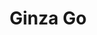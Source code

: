 ---
layout: place
title: "Ginza Go"
permalink: /ohio/columbus/ginza-go.html
stateAbbr: OH
stateName: Ohio
cityName: Columbus
seo:
  name: "Ginza Go"
  type: Restaurant
  links: https://www.ginzagocolumbus.com/
description: "Unfussy counter-serve joint dispensing casual Japanese grub, including sushi & tempura. Ginza Go serves delicious sushi in Columbus, Ohio. Try fresh Japanese dishes for a great dining experience. Available for takeout, delivery, lunch, and dinner."
place_id: ChIJa425nAyLOIgR2r4qazvHs0I
photos:
  - name: >-
      places/ChIJa425nAyLOIgR2r4qazvHs0I/photos/AeeoHcLe0pbX0PKJZOsE3QHRvI2woCvmRAKN6GP7RqrfFsImjx79vvAHZWZh0Gj_MMZVyxm4Iw4QohnBxiCP2B-hh40QwqwjBbm0v6fQiCx6IIdUPOW_hKr08iHRIYbRFIXWcsYqnbVwrJeY8JX8mIRXQsYAy9DuhRuZ_Q1wZB4S4CA5xSo0uKD47mv589YN0tvKzrZWPCvFaAFght0Y_EJ11dytVVjCTdSED8wosiE9W-5az4pDyaHOd5baHJZx6jYzx28gLizdSfMzl8qwOgmibVodgodr7bdxFhiehMs0JR_o-etDZrxFSyoUmquQZYm43w5brOHEdHWO32d1EeGB8WSyPl9K4cmL8O2o-7tGjTovdvsYEmyFPRUTOzoXXTtPD3Mwy1F843OjSe9-45aqPyhEbQOHRnl_x8musr4LZRfUdCOk
    widthPx: 4800
    heightPx: 2700
    authorAttributions:
      - displayName: Sally Van Eycke
        uri: https://maps.google.com/maps/contrib/109128141109439073278
        photoUri: >-
          https://lh3.googleusercontent.com/a-/ALV-UjVSR-zbZSxN1NqdlGAI46rC3LjiIf2uCItu-vT_P1BQZZHgk8FDHw=s100-p-k-no-mo
    flagContentUri: >-
      https://www.google.com/local/imagery/report/?cb_client=maps_api_places.places_api&image_key=!1e10!2sCIHM0ogKEICAgICk1oWMuwE&hl=en-US
    googleMapsUri: >-
      https://www.google.com/maps/place//data=!3m4!1e2!3m2!1sCIHM0ogKEICAgICk1oWMuwE!2e10!4m2!3m1!1s0x88388b0c9cb98d6b:0x42b3c73b6b2abeda
  - name: >-
      places/ChIJa425nAyLOIgR2r4qazvHs0I/photos/AeeoHcLu3LoQuPRDCTBJGoPga8zpKDDrh8Sh8cw_wrfw6jiWlDyLaqSqL_8Zy_sT2JW47DWc4N5yYNIyqMKpLBdLsVEEYjJv6Mr1XDuojl9jIXxwr43j0edY3-hv4GWEF_b7fHPhK7fLl_7pLQGZ0B9W4bsxISFr6yVCfbC3u8Rc5AyF2GlpxySVT6rMUuTT0ab0cScqlwB953DEv5kxNRWfuORp34BtqecmqTmlF5x8tr8awL19I8coKxoIl3fx_UrHebVfXIdwxM_6ZwqTfa7Wya0yUZ-g-zjb85TS5DgAcZkCXOGzXHRBcBqpRkjCIEcJxbibc6FF8GG_W878GnLzo0jhmg4ODrDG3NnSSYGhDi2lGRTeiLvXO37Bifc_hzo0DVrqH7-H5OaBLFFxhw1kgFCUlanknmYkg6t8fVaNP4RPSOfL
    widthPx: 4032
    heightPx: 3024
    authorAttributions:
      - displayName: Eiichi Murakami
        uri: https://maps.google.com/maps/contrib/111909997721711641778
        photoUri: >-
          https://lh3.googleusercontent.com/a-/ALV-UjWIttODOybuRW1Z2JHxii46bED5zJ-uKgfZyrXQR0TxlyxRmxjNOw=s100-p-k-no-mo
    flagContentUri: >-
      https://www.google.com/local/imagery/report/?cb_client=maps_api_places.places_api&image_key=!1e10!2sCIHM0ogKEICAgICc7ImB3AE&hl=en-US
    googleMapsUri: >-
      https://www.google.com/maps/place//data=!3m4!1e2!3m2!1sCIHM0ogKEICAgICc7ImB3AE!2e10!4m2!3m1!1s0x88388b0c9cb98d6b:0x42b3c73b6b2abeda
  - name: >-
      places/ChIJa425nAyLOIgR2r4qazvHs0I/photos/AeeoHcIfP0h-1zdq7ksAXnuomTBVjffjQ3iNmBqDFtmbCTAL5YO9dhBM3C92D1BYxlxosXcXIQZw4bQs4pple_S6hcIN9-98F3E_Ur6Lj3AiNBkOOb0weLK7Pmn1gAivKM2caPPAZuQYOo2EUqkrTOvMb0nwdwv0hBvCoXiaHdbxSbg5_6pfs6yL6tWZMTfGPQFWfEHqmDSJzKnwBgQM_NYBtv5N2gW7jpbEf1ikqJkdVIqkpEx5WCTAGji20R2BGPa3wB_x4N76qZuP4y12bjuaoL_n8PQ2x1i2QK04BUrTUDgEtgszWhxRWgX5-THm83JgrJN_uML9jLLBRFcgmha5JTSByQoyjx77mp1Tl_NwvqzM3j2Wb-yEMd-whmB9l2Cn1f-EvtHKMi1l2TerGNntZihJGTnm_LTtLi4aztQr00Ww0xwQ
    widthPx: 2252
    heightPx: 4000
    authorAttributions:
      - displayName: 黄秀霞
        uri: https://maps.google.com/maps/contrib/106834848120519526172
        photoUri: >-
          https://lh3.googleusercontent.com/a/ACg8ocJI-FH9TLjnfDAZSIRqlFdaAigh_GhezEKRT09CF94bJ3DvhA=s100-p-k-no-mo
    flagContentUri: >-
      https://www.google.com/local/imagery/report/?cb_client=maps_api_places.places_api&image_key=!1e10!2sCIHM0ogKEICAgID_kbq33wE&hl=en-US
    googleMapsUri: >-
      https://www.google.com/maps/place//data=!3m4!1e2!3m2!1sCIHM0ogKEICAgID_kbq33wE!2e10!4m2!3m1!1s0x88388b0c9cb98d6b:0x42b3c73b6b2abeda
  - name: >-
      places/ChIJa425nAyLOIgR2r4qazvHs0I/photos/AeeoHcIO1p6xflQuf8LOaoiPo1ejf28nH_h68UR43uToNTsN6msK91xMkOzsOZD34ixNikiZX7GjLHtMX1lLPyCBnePmSu7IyHpQRjLmeTYoWlcEwN7qFHD2si9vuGM7ytiyQckncwvuFchmp1auH8xgM9oSIGiJhi6KuB7ame1LWekHfIAyCLLTcm3Avslz2ZPOuNBsq-UoJuqU1CdzGJhjtyiqqscxZMxHioVwUMRJSkaVI-YTMyWZP_rBkbRIaoii22TKivNkXxk2mr4BDXOWsNFZLlQtSEG5YPiRy6vl60SgP4DzzbOicXOUGXFb6ezXWIjPQLiV20voX52GCc4H702xUOXj6lFqrBjjGWC0CbJp3ciwwbkyycL80u5g9UKjV_5C3MzZotUzp6vLmC7wWUEAYo_YqCYDUJi_y9uIOZ8
    widthPx: 4032
    heightPx: 3024
    authorAttributions:
      - displayName: Steven Phu
        uri: https://maps.google.com/maps/contrib/105412185519526134284
        photoUri: >-
          https://lh3.googleusercontent.com/a/ACg8ocIUrWDDjTF3TgtfDnaFHIfEtf07sMIlAjlEE6dYWSoEofxARg=s100-p-k-no-mo
    flagContentUri: >-
      https://www.google.com/local/imagery/report/?cb_client=maps_api_places.places_api&image_key=!1e10!2sCIHM0ogKEICAgIDt46roPQ&hl=en-US
    googleMapsUri: >-
      https://www.google.com/maps/place//data=!3m4!1e2!3m2!1sCIHM0ogKEICAgIDt46roPQ!2e10!4m2!3m1!1s0x88388b0c9cb98d6b:0x42b3c73b6b2abeda
  - name: >-
      places/ChIJa425nAyLOIgR2r4qazvHs0I/photos/AeeoHcJpf5j6aafOXH5KIF5r9E2B0_Enuzu7hkZtJ1ZAKnoOA3tGjrz1ikv7DY-fjPQuhO_auHM4zrdwn4pduJZzawxXQ2xowhjbVN4Zrc45zjiwRDwmuxB99yhRh4naTk12_gQcRv20Lt-gDY9LksPOXazyNDR6HN9uEec2i4779ZpwlqYMe65w1D254_oZbiK06ZqsnW2djfnWvNsQG7kQWU4imd48LGq0EVHkdpWyZ-A8JJk0Zf9T01gAQzZr0KGkcVMwgNxeYSEXIDnGyo3miNLG1nIRZnhQsyHAON3BRv3sdqhZhn-4C4_RNzstWhsXugyFWsZs1io54xxobIOs3NEyrX50SPuBAmOsUg9BjAkWgClfLQcyBkqwi4CD0Gfui2y82TnnWtY-rW6UbDuz3m_is-iSshVqnmAJWgvYc0kXDUE
    widthPx: 3000
    heightPx: 4000
    authorAttributions:
      - displayName: RASHID WILLIAMS
        uri: https://maps.google.com/maps/contrib/100619275461203548406
        photoUri: >-
          https://lh3.googleusercontent.com/a-/ALV-UjWsXtSQXv_BSYvCaYRTUNSnYPQrlXZ3tMonzlt4WL86XHfuI74-=s100-p-k-no-mo
    flagContentUri: >-
      https://www.google.com/local/imagery/report/?cb_client=maps_api_places.places_api&image_key=!1e10!2sCIHM0ogKEICAgICGyu-L7AE&hl=en-US
    googleMapsUri: >-
      https://www.google.com/maps/place//data=!3m4!1e2!3m2!1sCIHM0ogKEICAgICGyu-L7AE!2e10!4m2!3m1!1s0x88388b0c9cb98d6b:0x42b3c73b6b2abeda
  - name: >-
      places/ChIJa425nAyLOIgR2r4qazvHs0I/photos/AeeoHcLt3-Eh80swFBEXv04U8P7ssHe4mYJVR7519jxXKF8PUGKt_liSUwJYzX-4NENwL0aW_CI4DizTWEgnUK1VCYUqPmkGbwn-YoBh9fX01tDEnS1pFDmaaP5qyHgeKa-BJWhclljYFGC0cK4DpPzSam2vK7HoWiHMTAIM1_XDf3RiQsqGbTgwH-FcSbdtiYpikzEblTDc6ubso6FcWtlzzuDs-6Os41s5vAdJRfky3OnyHKkevHKD4jMlmQvthaJNwEbGNrtnAOqvRS8JbXozLAK9pouF4HPKI3V9NxH7JJVD5F4GJPHxdh4ROBD-VxzuKDmAtuUR5lncirhrUuRiSu29F7TG53dWmU3H9kQDqx4pW92TLigLrBOjIdH8c2_ym0d1kfm1SO3aX4ZSk_Z2nAUyqYGgvwYaXitzNRy0yx4lAy0
    widthPx: 3024
    heightPx: 4032
    authorAttributions:
      - displayName: Wenjuan Bian
        uri: https://maps.google.com/maps/contrib/106825538145957064004
        photoUri: >-
          https://lh3.googleusercontent.com/a/ACg8ocLMYIujKqYWdg_AVpcwLxeGYY4ia0JnaqsCI16u1qfkpYc2Bw=s100-p-k-no-mo
    flagContentUri: >-
      https://www.google.com/local/imagery/report/?cb_client=maps_api_places.places_api&image_key=!1e10!2sCIHM0ogKEICAgID_1f_-pwE&hl=en-US
    googleMapsUri: >-
      https://www.google.com/maps/place//data=!3m4!1e2!3m2!1sCIHM0ogKEICAgID_1f_-pwE!2e10!4m2!3m1!1s0x88388b0c9cb98d6b:0x42b3c73b6b2abeda
  - name: >-
      places/ChIJa425nAyLOIgR2r4qazvHs0I/photos/AeeoHcL6vSpbrkDXZOkIfoXxgoxQCJ5QnhfGg4uZjt3taVLXyw3Nx6fAT8Wt_sGMRBSyHEosdWOlQpKtAKGrudaPZmQt83HPXUQfz5ksT90KVGj_48R8EJwN4pWVDB1w_4ebezNXSM8e35T7WrVov5WE-9saa6-5G9qv7W7KwICIvJ1BKPaUW8B5Bx-tj1RPcMQ99SpnlyLwgaEdu1fQacPu8JZBUDfswvMlu7D1XBgbt0s0SOtBUbZM-tFvggocmoZxMh1w8_iHW6XSCezWzR0tHYV8AtKLJTTnUT8N-F9S_GW2EicswfmW_KaawyWvqdesRiMpPsYMa5X9SfEgm0SbWk93iGSvph6QX8h6gq_az5MlOMBDAZnCjY3uo9XH6heeEWWjsMpAiBJgTSdVzNiJUN5FBgntwRqvjKn352-DKpZptA
    widthPx: 1816
    heightPx: 4032
    authorAttributions:
      - displayName: Jew Baca
        uri: https://maps.google.com/maps/contrib/100046741856283241567
        photoUri: >-
          https://lh3.googleusercontent.com/a-/ALV-UjXxnrChUiyx_ZBM_-sNRyDqdkQ-Br_ca9BuP36enWNJ_kRNnifm=s100-p-k-no-mo
    flagContentUri: >-
      https://www.google.com/local/imagery/report/?cb_client=maps_api_places.places_api&image_key=!1e10!2sCIHM0ogKEICAgICG6YSVbA&hl=en-US
    googleMapsUri: >-
      https://www.google.com/maps/place//data=!3m4!1e2!3m2!1sCIHM0ogKEICAgICG6YSVbA!2e10!4m2!3m1!1s0x88388b0c9cb98d6b:0x42b3c73b6b2abeda
  - name: >-
      places/ChIJa425nAyLOIgR2r4qazvHs0I/photos/AeeoHcL9xHG8vqnoFcN3ER0gyn_zlP2cjo1pbk5etvcQSkMrW2m49wPYkDybXhvcAZNece7oybenRh6ow3ex4fnMdKR6V_6xWs8UchmzQXQ_ct8IooDQuhXZNZ6W60lgvW5Doa8ULSYBl0yAP5kaKgC84Vkq6kFyL6NEVgOs5RA-CeQmT2qrDmrWSAXSyAC3R4eNE3a9ZuLOhjH75bHfElW0fd8PWywgd8db4dRhcsEPI66xt7fEFD0gZ_0jiqg-w2PfZcbqcdvJLUHeiCmUNW2BI_4ofWkb0g5IA69bc13xQfB1adGt9TOc7jRwujRKwp0t3LP5dtj6sKZDxJSykQN0F7bFj2aR-MzAQu3xkjXkJVXg0bggyjbHGAhOqUm9oWn7zrg-lWn7icTsMOOYK4UOwbUWSFjbyz1GZTY8ASoCqjs
    widthPx: 2992
    heightPx: 2992
    authorAttributions:
      - displayName: Jenny Zhang
        uri: https://maps.google.com/maps/contrib/114386357975523362561
        photoUri: >-
          https://lh3.googleusercontent.com/a-/ALV-UjWXBdfa3QktzRqpTiJCik48_ftvmblVIlBVSqoLAZExRPyBm7gZUA=s100-p-k-no-mo
    flagContentUri: >-
      https://www.google.com/local/imagery/report/?cb_client=maps_api_places.places_api&image_key=!1e10!2sCIHM0ogKEICAgMDA0aaeUQ&hl=en-US
    googleMapsUri: >-
      https://www.google.com/maps/place//data=!3m4!1e2!3m2!1sCIHM0ogKEICAgMDA0aaeUQ!2e10!4m2!3m1!1s0x88388b0c9cb98d6b:0x42b3c73b6b2abeda
  - name: >-
      places/ChIJa425nAyLOIgR2r4qazvHs0I/photos/AeeoHcKz6nMs00a3sKQPjurGA261C6BqgRi5ZUpg3ggyizwAtwYMaEqNqVDgwYPiSXt1NbHifDJOdwLC6PeNU1StiQCg-CjDRnC_8h6q0OjQxMaeVQNlZdie3W-qfM2GwpHLjiCit2nSGpYH6NKKH-fOjJsCNvS_mypVCwasViaqBTuq-kHmEbn1yBmXKgvm_04L2ihrbusnDvhBIid5Y8ohSXls0A2Ehh6MvY97FjcAIF_x2p9kfxumLHhbkMbZjN39se3EHfed1L3q2TRuvKqPwkigno7SkxPQOhtPFxKN7lLEL5t42jcPmr536ogATTWx1Vj-Pi_bl2cZl1PLm-HHPTgaxI0eszQmS7zv4zJRFc_PHGcCJzH9M4j4obmcQUXlzwMZVx05yo3jNVSLGzvvWHagBU9lVzcU21yohYe1_nx1Lw
    widthPx: 3024
    heightPx: 4032
    authorAttributions:
      - displayName: Vanessa A
        uri: https://maps.google.com/maps/contrib/106526877307438332339
        photoUri: >-
          https://lh3.googleusercontent.com/a/ACg8ocLbyW7-KH1hvIUo-5_wUPrJpy4oeVzrAk43afs7MgReCmRILA=s100-p-k-no-mo
    flagContentUri: >-
      https://www.google.com/local/imagery/report/?cb_client=maps_api_places.places_api&image_key=!1e10!2sCIHM0ogKEICAgIDRhpu-PQ&hl=en-US
    googleMapsUri: >-
      https://www.google.com/maps/place//data=!3m4!1e2!3m2!1sCIHM0ogKEICAgIDRhpu-PQ!2e10!4m2!3m1!1s0x88388b0c9cb98d6b:0x42b3c73b6b2abeda
  - name: >-
      places/ChIJa425nAyLOIgR2r4qazvHs0I/photos/AeeoHcLQnzdSmxs3bxYPNb6mRn0u1n6MN7zhy3HVCOlArZDAM6V7_HKiZpMQP7HFaDDqMfI60u69tGcJzLk7PHdd8QVtATWmfRXlVcx_AjSUzIRIbKln6GWkvGHeyTnwM1hB96WDoNUN3o9Y-YeM34LobO9f3BAvAgj9Ya52-edk9GE9Nr43JVOOZ9WLp4gplZYN7K8oRx_--JwvDTVt5antNTYrKxlDCJ8qL-XOzi83L8xeNzFpMWVbr7NKrjLvvVsL7UqAgyb7wPkoNm-Mqac1aP5lJrF6wmM2CPFOl-f6HIfT339HlmOFXAdWtTGzdohcZnj659dpCPDXdfs7hx-wmE7taGvWvDa2jcu-54uzB8kljqbl0PqarZHiJ4-gj1xyLZboN6xWIjgWt2feWHf3iXm75lGoHXiiAEE31c7FtN8Seg8
    widthPx: 1536
    heightPx: 2560
    authorAttributions:
      - displayName: Don Wimms
        uri: https://maps.google.com/maps/contrib/114650010215191226462
        photoUri: >-
          https://lh3.googleusercontent.com/a-/ALV-UjXVW8z5qA8rBd5A4FyRocTiXBrBtOuw_mmGsQb1eenAjbdD8fWO0w=s100-p-k-no-mo
    flagContentUri: >-
      https://www.google.com/local/imagery/report/?cb_client=maps_api_places.places_api&image_key=!1e10!2sCIHM0ogKEICAgIDEjcfttQE&hl=en-US
    googleMapsUri: >-
      https://www.google.com/maps/place//data=!3m4!1e2!3m2!1sCIHM0ogKEICAgIDEjcfttQE!2e10!4m2!3m1!1s0x88388b0c9cb98d6b:0x42b3c73b6b2abeda
address: 1837 Morse Rd, Columbus, OH 43224, USA
street: 1837 Morse Rd
city: Columbus
state: OH
zip: '43224'
country: USA
neighborhood: Northland
latitude: '40.059718'
longitude: '-82.969540'
accessibility_options:
  wheelchairAccessibleParking: true
  wheelchairAccessibleEntrance: true
  wheelchairAccessibleRestroom: true
  wheelchairAccessibleSeating: true
business_status: OPERATIONAL
name: Ginza Go
google_maps_links:
  directionsUri: >-
    https://www.google.com/maps/dir//''/data=!4m7!4m6!1m1!4e2!1m2!1m1!1s0x88388b0c9cb98d6b:0x42b3c73b6b2abeda!3e0
  placeUri: https://maps.google.com/?cid=4806404285349412570
  writeAReviewUri: >-
    https://www.google.com/maps/place//data=!4m3!3m2!1s0x88388b0c9cb98d6b:0x42b3c73b6b2abeda!12e1
  reviewsUri: >-
    https://www.google.com/maps/place//data=!4m4!3m3!1s0x88388b0c9cb98d6b:0x42b3c73b6b2abeda!9m1!1b1
  photosUri: >-
    https://www.google.com/maps/place//data=!4m3!3m2!1s0x88388b0c9cb98d6b:0x42b3c73b6b2abeda!10e5
primary_type: Restaurant
opening_hours:
  regular: null
  current: null
secondary_opening_hours:
  regular:
    weekdayDescriptions: null
    type: null
  current:
    weekdayDescriptions: null
    type: null
phone: (614) 262-5367
price_level: PRICE_LEVEL_INEXPENSIVE
price_range: $10 &ndash; $20
rating: '3.9'
rating_count: 0
website: https://www.ginzagocolumbus.com/
reviews:
  - name: >-
      places/ChIJa425nAyLOIgR2r4qazvHs0I/reviews/ChZDSUhNMG9nS0VJQ0FnSURfMWZfLVJ3EAE
    relativePublishTimeDescription: 2 months ago
    rating: 5
    text:
      text: >-
        This sushi dish is absolutely amazing! The flavors are perfectly
        balanced, and every bite melts in your mouth. It’s one of the best sushi
        dishes I’ve ever had—so fresh and delicious!
      languageCode: en
    originalText:
      text: >-
        This sushi dish is absolutely amazing! The flavors are perfectly
        balanced, and every bite melts in your mouth. It’s one of the best sushi
        dishes I’ve ever had—so fresh and delicious!
      languageCode: en
    authorAttribution:
      displayName: Wenjuan Bian
      uri: https://www.google.com/maps/contrib/106825538145957064004/reviews
      photoUri: >-
        https://lh3.googleusercontent.com/a/ACg8ocLMYIujKqYWdg_AVpcwLxeGYY4ia0JnaqsCI16u1qfkpYc2Bw=s128-c0x00000000-cc-rp-mo
    publishTime: '2025-01-25T23:29:53.513783Z'
    flagContentUri: >-
      https://www.google.com/local/review/rap/report?postId=ChZDSUhNMG9nS0VJQ0FnSURfMWZfLVJ3EAE&d=17924085&t=1
    googleMapsUri: >-
      https://www.google.com/maps/reviews/data=!4m6!14m5!1m4!2m3!1sChZDSUhNMG9nS0VJQ0FnSURfMWZfLVJ3EAE!2m1!1s0x88388b0c9cb98d6b:0x42b3c73b6b2abeda
  - name: >-
      places/ChIJa425nAyLOIgR2r4qazvHs0I/reviews/ChZDSUhNMG9nS0VJQ0FnSURfa2JxM2J3EAE
    relativePublishTimeDescription: 2 months ago
    rating: 5
    text:
      text: >-
        "This place has really stepped up its game since the new management and
        chef took over.The hot pepper chicken is so delicious, The sushi roll is
        especially amazing - it's right up my alley!"
      languageCode: en
    originalText:
      text: >-
        "This place has really stepped up its game since the new management and
        chef took over.The hot pepper chicken is so delicious, The sushi roll is
        especially amazing - it's right up my alley!"
      languageCode: en
    authorAttribution:
      displayName: 黄秀霞
      uri: https://www.google.com/maps/contrib/106834848120519526172/reviews
      photoUri: >-
        https://lh3.googleusercontent.com/a/ACg8ocJI-FH9TLjnfDAZSIRqlFdaAigh_GhezEKRT09CF94bJ3DvhA=s128-c0x00000000-cc-rp-mo
    publishTime: '2025-01-24T22:30:55.362948Z'
    flagContentUri: >-
      https://www.google.com/local/review/rap/report?postId=ChZDSUhNMG9nS0VJQ0FnSURfa2JxM2J3EAE&d=17924085&t=1
    googleMapsUri: >-
      https://www.google.com/maps/reviews/data=!4m6!14m5!1m4!2m3!1sChZDSUhNMG9nS0VJQ0FnSURfa2JxM2J3EAE!2m1!1s0x88388b0c9cb98d6b:0x42b3c73b6b2abeda
  - name: >-
      places/ChIJa425nAyLOIgR2r4qazvHs0I/reviews/ChdDSUhNMG9nS0VJQ0FnSUM0MU5TbXJBRRAB
    relativePublishTimeDescription: 5 years ago
    rating: 3
    text:
      text: >-
        It was a bit pricey for certain things. Also it was quite lack luster,
        it’s definitely not the best Asian food I’ve had. But aside from that
        the service was good and the food came out quick and the employees are
        helpful. All the food comes in to go containers even if you dine in.
        Overall I don’t think the food we got was exactly worth what we paid for
        but, it appears to be clean in the restaurant. So if you would like this
        as a quick bite/a lunch break cool. But I’d never really go out of my
        way to eat here.
      languageCode: en
    originalText:
      text: >-
        It was a bit pricey for certain things. Also it was quite lack luster,
        it’s definitely not the best Asian food I’ve had. But aside from that
        the service was good and the food came out quick and the employees are
        helpful. All the food comes in to go containers even if you dine in.
        Overall I don’t think the food we got was exactly worth what we paid for
        but, it appears to be clean in the restaurant. So if you would like this
        as a quick bite/a lunch break cool. But I’d never really go out of my
        way to eat here.
      languageCode: en
    authorAttribution:
      displayName: Sam Suzuki
      uri: https://www.google.com/maps/contrib/115577977576164333136/reviews
      photoUri: >-
        https://lh3.googleusercontent.com/a-/ALV-UjWeDbH47BApyfROhxR-ZRJzbfqBxE3jNA7-dNEVO6X_nHkauRqm=s128-c0x00000000-cc-rp-mo
    publishTime: '2019-06-03T18:33:05.869870Z'
    flagContentUri: >-
      https://www.google.com/local/review/rap/report?postId=ChdDSUhNMG9nS0VJQ0FnSUM0MU5TbXJBRRAB&d=17924085&t=1
    googleMapsUri: >-
      https://www.google.com/maps/reviews/data=!4m6!14m5!1m4!2m3!1sChdDSUhNMG9nS0VJQ0FnSUM0MU5TbXJBRRAB!2m1!1s0x88388b0c9cb98d6b:0x42b3c73b6b2abeda
  - name: >-
      places/ChIJa425nAyLOIgR2r4qazvHs0I/reviews/ChdDSUhNMG9nS0VJQ0FnSURSaHB1LW5RRRAB
    relativePublishTimeDescription: a year ago
    rating: 1
    text:
      text: >-
        I checked the reviews and people said the sushi was good. Not only did
        they forget one of our Spicy Crab roll orders, but it was the worst I’ve
        ever tasted. The seaweed was so gummy I couldn’t  chew, let alone
        swallow it!  Meijer’s sushi is 10x better than this! Beware….
      languageCode: en
    originalText:
      text: >-
        I checked the reviews and people said the sushi was good. Not only did
        they forget one of our Spicy Crab roll orders, but it was the worst I’ve
        ever tasted. The seaweed was so gummy I couldn’t  chew, let alone
        swallow it!  Meijer’s sushi is 10x better than this! Beware….
      languageCode: en
    authorAttribution:
      displayName: Vanessa A
      uri: https://www.google.com/maps/contrib/106526877307438332339/reviews
      photoUri: >-
        https://lh3.googleusercontent.com/a/ACg8ocLbyW7-KH1hvIUo-5_wUPrJpy4oeVzrAk43afs7MgReCmRILA=s128-c0x00000000-cc-rp-mo
    publishTime: '2023-04-23T22:44:41.160338Z'
    flagContentUri: >-
      https://www.google.com/local/review/rap/report?postId=ChdDSUhNMG9nS0VJQ0FnSURSaHB1LW5RRRAB&d=17924085&t=1
    googleMapsUri: >-
      https://www.google.com/maps/reviews/data=!4m6!14m5!1m4!2m3!1sChdDSUhNMG9nS0VJQ0FnSURSaHB1LW5RRRAB!2m1!1s0x88388b0c9cb98d6b:0x42b3c73b6b2abeda
  - name: >-
      places/ChIJa425nAyLOIgR2r4qazvHs0I/reviews/ChZDSUhNMG9nS0VJQ0FnSUR3bXRDRE9nEAE
    relativePublishTimeDescription: 4 years ago
    rating: 5
    text:
      text: >-
        I am obsessed with their Sushi. We always get the spicy crab rolls and
        the rice is always so fresh and soft, crab is stuffed in it and there's
        never any weird fishy taste its delicious!! Been eating their for a few
        years now and never had a bad experience or bad food. Its ALWAYS made
        fresh, always delicious, their yum yum sauce is the best and their
        Hibachi is perfect too. My whole family including my picky kids love
        this place. Hopefully they expand their stores in Columbus. There's only
        one on Morse road right now.
      languageCode: en
    originalText:
      text: >-
        I am obsessed with their Sushi. We always get the spicy crab rolls and
        the rice is always so fresh and soft, crab is stuffed in it and there's
        never any weird fishy taste its delicious!! Been eating their for a few
        years now and never had a bad experience or bad food. Its ALWAYS made
        fresh, always delicious, their yum yum sauce is the best and their
        Hibachi is perfect too. My whole family including my picky kids love
        this place. Hopefully they expand their stores in Columbus. There's only
        one on Morse road right now.
      languageCode: en
    authorAttribution:
      displayName: Amber Dishman
      uri: https://www.google.com/maps/contrib/109549248121536396759/reviews
      photoUri: >-
        https://lh3.googleusercontent.com/a-/ALV-UjVhCsPiUp75jEnRQYohtkVJhkwzk9dZBj3DT-xpaHSbQlKErkaTAg=s128-c0x00000000-cc-rp-mo-ba4
    publishTime: '2021-01-13T16:53:37.356669Z'
    flagContentUri: >-
      https://www.google.com/local/review/rap/report?postId=ChZDSUhNMG9nS0VJQ0FnSUR3bXRDRE9nEAE&d=17924085&t=1
    googleMapsUri: >-
      https://www.google.com/maps/reviews/data=!4m6!14m5!1m4!2m3!1sChZDSUhNMG9nS0VJQ0FnSUR3bXRDRE9nEAE!2m1!1s0x88388b0c9cb98d6b:0x42b3c73b6b2abeda
parking_options:
  freeParkingLot: true
  freeStreetParking: true
  valetParking: false
payment_options:
  acceptsCreditCards: true
  acceptsDebitCards: true
  acceptsCashOnly: false
  acceptsNfc: true
allow_dogs: null
curbside_pickup: null
delivery: true
dine_in: true
good_for_children: true
good_for_groups: true
good_for_sports: false
live_music: false
menu_for_children: true
outdoor_seating: false
reservable: false
restroom: true
serves_beer: false
serves_breakfast: false
serves_brunch: false
serves_cocktails: false
serves_coffee: false
serves_dinner: true
serves_dessert: false
serves_lunch: true
serves_vegetarian_food: true
serves_wine: false
takeout: true
update_category: essentials
summary: >-
  Unfussy counter-serve joint dispensing casual Japanese grub, including sushi &
  tempura.

---